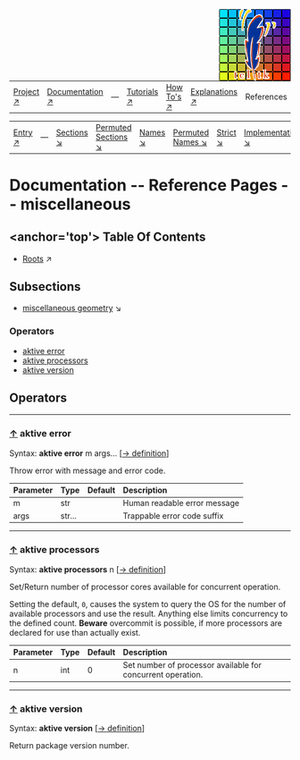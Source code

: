 <img src='../assets/aktive-logo-128.png' style='float:right;'>

||||||||
|---|---|---|---|---|---|---|
|[Project ↗](../../README.md)|[Documentation ↗](../index.md)|&mdash;|[Tutorials ↗](../tutorials.md)|[How To's ↗](../howtos.md)|[Explanations ↗](../explanations.md)|References|

|||||||||
|---|---|---|---|---|---|---|---|
|[Entry ↗](index.md)|&mdash;|[Sections ↘](bysection.md)|[Permuted Sections ↘](bypsection.md)|[Names ↘](byname.md)|[Permuted Names ↘](bypname.md)|[Strict ↘](strict.md)|[Implementations ↘](bylang.md)|

# Documentation -- Reference Pages -- miscellaneous

## <anchor='top'> Table Of Contents

  - [Roots](bysection.md) ↗


## Subsections


 - [miscellaneous geometry](miscellaneous_geometry.md) ↘

### Operators

 - [aktive error](#error)
 - [aktive processors](#processors)
 - [aktive version](#version)

## Operators

---
### [↑](#top) <a name='error'></a> aktive error

Syntax: __aktive error__ m args... [[→ definition](../../../../file?ci=trunk&ln=200&name=etc/aktive.tcl)]

Throw error with message and error code.

|Parameter|Type|Default|Description|
|:---|:---|:---|:---|
|m|str||Human readable error message|
|args|str...||Trappable error code suffix|

---
### [↑](#top) <a name='processors'></a> aktive processors

Syntax: __aktive processors__ n [[→ definition](../../../../file?ci=trunk&ln=217&name=etc/aktive.tcl)]

Set/Return number of processor cores available for concurrent operation.

Setting the default, `0`, causes the system to query the OS for the number of available processors and use the result. Anything else limits concurrency to the defined count. __Beware__ overcommit is possible, if more processors are declared for use than actually exist.

|Parameter|Type|Default|Description|
|:---|:---|:---|:---|
|n|int|0|Set number of processor available for concurrent operation.|

---
### [↑](#top) <a name='version'></a> aktive version

Syntax: __aktive version__  [[→ definition](../../../../file?ci=trunk&ln=210&name=etc/aktive.tcl)]

Return package version number.

